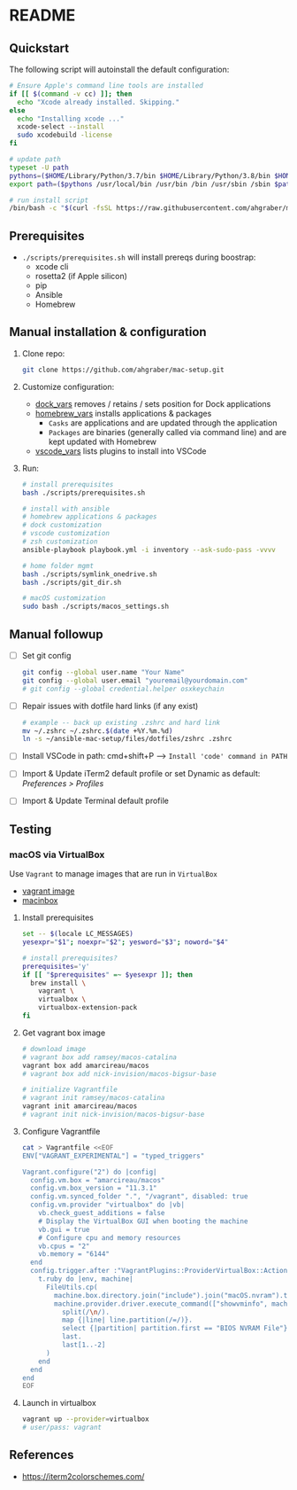 # README

## Quickstart

The following script will autoinstall the default configuration:

```sh
# Ensure Apple's command line tools are installed
if [[ $(command -v cc) ]]; then
  echo "Xcode already installed. Skipping."
else
  echo "Installing xcode ..."
  xcode-select --install
  sudo xcodebuild -license
fi

# update path
typeset -U path
pythons=($HOME/Library/Python/3.7/bin $HOME/Library/Python/3.8/bin $HOME/Library/Python/3.9/bin)
export path=($pythons /usr/local/bin /usr/bin /bin /usr/sbin /sbin $path)

# run install script
/bin/bash -c "$(curl -fsSL https://raw.githubusercontent.com/ahgraber/mac-setup/HEAD/install.sh)"
```

## Prerequisites

* `./scripts/prerequisites.sh` will install prereqs during boostrap:
  * xcode cli
  * rosetta2 (if Apple silicon)
  * pip
  * Ansible
  * Homebrew

## Manual installation & configuration

1. Clone repo:

   ```sh
   git clone https://github.com/ahgraber/mac-setup.git
   ```

2. Customize configuration:
   * [dock_vars](./vars/dock_vars.yaml) removes / retains / sets position for Dock applications
   * [homebrew_vars](./vars/homebrew_vars.yaml) installs applications & packages
     * `Casks` are applications and are updated through the application
     * `Packages` are binaries (generally called via command line) and are kept updated with Homebrew
   * [vscode_vars](./vars/vscode_env.yaml) lists plugins to install into VSCode

3. Run:

   ```sh
   # install prerequisites
   bash ./scripts/prerequisites.sh

   # install with ansible
   # homebrew applications & packages
   # dock customization
   # vscode customization
   # zsh customization
   ansible-playbook playbook.yml -i inventory --ask-sudo-pass -vvvv

   # home folder mgmt
   bash ./scripts/symlink_onedrive.sh
   bash ./scripts/git_dir.sh

   # macOS customization
   sudo bash ./scripts/macos_settings.sh
   ```

## Manual followup

* [ ] Set git config

  ```sh
  git config --global user.name "Your Name"
  git config --global user.email "youremail@yourdomain.com"
  # git config --global credential.helper osxkeychain
  ```

* [ ] Repair issues with dotfile hard links (if any exist)

  ```sh
  # example -- back up existing .zshrc and hard link
  mv ~/.zshrc ~/.zshrc.$(date +%Y.%m.%d)
  ln -s ~/ansible-mac-setup/files/dotfiles/zshrc .zshrc
  ```

* [ ] Install VSCode in path: cmd+shift+P --> `Install 'code' command in PATH`

* [ ] Import & Update iTerm2 default profile or set Dynamic as default: _Preferences > Profiles_
* [ ] Import & Update Terminal default profile

## Testing

### macOS via VirtualBox

Use `Vagrant` to manage images that are run in `VirtualBox`

<!-- * [vagrant image](https://github.com/ramsey/macos-vagrant-box) -->
* [vagrant image](https://app.vagrantup.com/nick-invision/boxes/macos-bigsur-base)
* [macinbox](https://github.com/bacongravy/macinbox)

1. Install prerequisites

   ```sh
   set -- $(locale LC_MESSAGES)
   yesexpr="$1"; noexpr="$2"; yesword="$3"; noword="$4"

   # install prerequisites?
   prerequisites='y'
   if [[ "$prerequisites" =~ $yesexpr ]]; then
     brew install \
       vagrant \
       virtualbox \
       virtualbox-extension-pack
   fi
   ```

2. Get vagrant box image

   ```sh
   # download image
   # vagrant box add ramsey/macos-catalina
   vagrant box add amarcireau/macos
   # vagrant box add nick-invision/macos-bigsur-base

   # initialize Vagrantfile
   # vagrant init ramsey/macos-catalina
   vagrant init amarcireau/macos
   # vagrant init nick-invision/macos-bigsur-base
   ```

3. Configure Vagrantfile

   ```sh
   cat > Vagrantfile <<EOF
   ENV["VAGRANT_EXPERIMENTAL"] = "typed_triggers"

   Vagrant.configure("2") do |config|
     config.vm.box = "amarcireau/macos"
     config.vm.box_version = "11.3.1"
     config.vm.synced_folder ".", "/vagrant", disabled: true
     config.vm.provider "virtualbox" do |vb|
       vb.check_guest_additions = false
       # Display the VirtualBox GUI when booting the machine
       vb.gui = true
       # Configure cpu and memory resources
       vb.cpus = "2"
       vb.memory = "6144"
     end
     config.trigger.after :"VagrantPlugins::ProviderVirtualBox::Action::Import", type: :action do |t|
       t.ruby do |env, machine|
         FileUtils.cp(
           machine.box.directory.join("include").join("macOS.nvram").to_s,
           machine.provider.driver.execute_command(["showvminfo", machine.id, "--machinereadable"]).
             split(/\n/).
             map {|line| line.partition(/=/)}.
             select {|partition| partition.first == "BIOS NVRAM File"}.
             last.
             last[1..-2]
         )
       end
     end
   end
   EOF
   ```

4. Launch in virtualbox

   ```sh
   vagrant up --provider=virtualbox
   # user/pass: vagrant
   ```

## References

* https://iterm2colorschemes.com/
